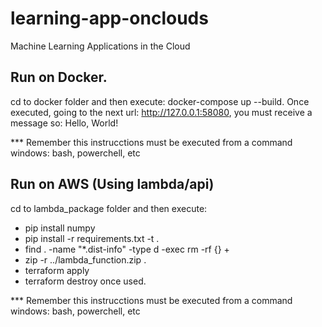# learning-app-onclouds
Machine Learning Applications in the Cloud

## Run on Docker.
cd to docker folder and then execute: docker-compose up --build. Once executed, going to the next url: http://127.0.0.1:58080, you must receive a message so: Hello, World! 

*** Remember this instrucctions must be executed from a command windows: bash, powerchell, etc

## Run on AWS (Using lambda/api)
cd to lambda_package folder and then execute: 

* pip install numpy
* pip install -r requirements.txt -t . 
* find . -name "*.dist-info" -type d -exec rm -rf {} +
* zip -r ../lambda_function.zip .
* terraform apply
* terraform destroy once used.

*** Remember this instrucctions must be executed from a command windows: bash, powerchell, etc